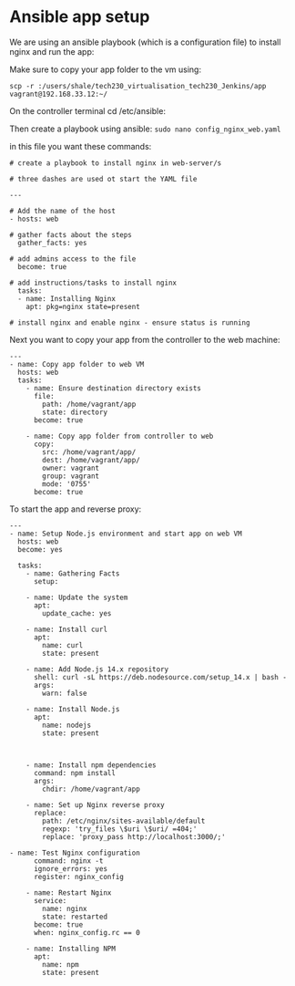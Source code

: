 # Ansible app setup

We are using an ansible playbook (which is a configuration file) to install nginx and run the app:

Make sure to copy your app folder to the vm using:

```scp -r :/users/shale/tech230_virtualisation_tech230_Jenkins/app vagrant@192.168.33.12:~/```

On the controller terminal cd /etc/ansible:

Then create a playbook using ansible: ```sudo nano config_nginx_web.yaml```

in this file you want these commands:

```
# create a playbook to install nginx in web-server/s

# three dashes are used ot start the YAML file

---

# Add the name of the host
- hosts: web

# gather facts about the steps
  gather_facts: yes

# add admins access to the file
  become: true

# add instructions/tasks to install nginx
  tasks:
  - name: Installing Nginx
    apt: pkg=nginx state=present

# install nginx and enable nginx - ensure status is running
```

Next you want to copy your app from the controller to the web machine:

```
---
- name: Copy app folder to web VM
  hosts: web
  tasks:
    - name: Ensure destination directory exists
      file:
        path: /home/vagrant/app
        state: directory
      become: true

    - name: Copy app folder from controller to web
      copy:
        src: /home/vagrant/app/
        dest: /home/vagrant/app/
        owner: vagrant
        group: vagrant
        mode: '0755'
      become: true
```

To start the app and reverse proxy:

```
---
- name: Setup Node.js environment and start app on web VM
  hosts: web
  become: yes

  tasks:
    - name: Gathering Facts
      setup:

    - name: Update the system
      apt:
        update_cache: yes

    - name: Install curl
      apt:
        name: curl
        state: present

    - name: Add Node.js 14.x repository
      shell: curl -sL https://deb.nodesource.com/setup_14.x | bash -
      args:
        warn: false

    - name: Install Node.js
      apt:
        name: nodejs
        state: present



    - name: Install npm dependencies
      command: npm install
      args:
        chdir: /home/vagrant/app

    - name: Set up Nginx reverse proxy
      replace:
        path: /etc/nginx/sites-available/default
        regexp: 'try_files \$uri \$uri/ =404;'
        replace: 'proxy_pass http://localhost:3000/;'

- name: Test Nginx configuration
      command: nginx -t
      ignore_errors: yes
      register: nginx_config

    - name: Restart Nginx
      service:
        name: nginx
        state: restarted
      become: true
      when: nginx_config.rc == 0

    - name: Installing NPM
      apt:
        name: npm
        state: present


```



